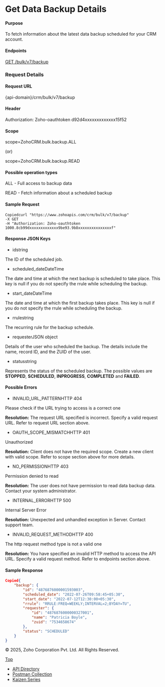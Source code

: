 
# Get Data Backup Details

#### Purpose

To fetch information about the latest data backup scheduled for your CRM account.

#### Endpoints

[GET /bulk/v7/backup](https://www.zoho.com/crm/developer/docs/api/v7/get-backup-info.html)

### Request Details

#### Request URL

{api-domain}/crm/bulk/v7/backup

#### Header

Authorization: Zoho-oauthtoken d92d4xxxxxxxxxxxxx15f52

#### Scope

scope=ZohoCRM.bulk.backup.ALL

(or)

scope=ZohoCRM.bulk.backup.READ

#### Possible operation types

ALL - Full access to backup data

READ - Fetch information about a scheduled backup

#### Sample Request

``` curl
Copiedcurl "https://www.zohoapis.com/crm/bulk/v7/backup"
-X GET
-H "Authorization: Zoho-oauthtoken 1000.8cb99dxxxxxxxxxxxxx9be93.9b8xxxxxxxxxxxxxxxf"
```

#### Response JSON Keys

- idstring



The ID of the scheduled job.

- scheduled\_dateDateTime



The date and time at which the next backup is scheduled to take place. This key is null if you do not specify the rrule while scheduling the backup.

- start\_dateDateTime



The date and time at which the first backup takes place. This key is null if you do not specify the rrule while scheduling the backup.

- rrulestring



The recurring rule for the backup schedule.

- requesterJSON object



Details of the user who scheduled the backup. The details include the name, record ID, and the ZUID of the user.

- statusstring



Represents the status of the scheduled backup. The possible values are **STOPPED**, **SCHEDULED**, **INPROGRESS**, **COMPLETED** and **FAILED**.


#### Possible Errors

- INVALID\_URL\_PATTERNHTTP 404



Please check if the URL trying to access is a correct one

**Resolution:** The request URL specified is incorrect. Specify a valid request URL. Refer to request URL section above.

- OAUTH\_SCOPE\_MISMATCHHTTP 401



Unauthorized

**Resolution:** Client does not have the required scope. Create a new client with valid scope. Refer to scope section above for more details.

- NO\_PERMISSIONHTTP 403



Permission denied to read

**Resolution:** The user does not have permission to read data backup data. Contact your system administrator.

- INTERNAL\_ERRORHTTP 500



Internal Server Error

**Resolution:** Unexpected and unhandled exception in Server. Contact support team.

- INVALID\_REQUEST\_METHODHTTP 400



The http request method type is not a valid one

**Resolution:** You have specified an invalid HTTP method to access the API URL. Specify a valid request method. Refer to endpoints section above.


#### Sample Response

``` json
Copied{
    "backup": {
        "id": "4876876000001593003",
        "scheduled_date": "2022-07-26T09:58:45+05:30",
        "start_date": "2022-07-12T12:30:00+05:30",
        "rrule": "RRULE:FREQ=WEEKLY;INTERVAL=2;BYDAY=TU",
        "requester": {
            "id": "4876876000000327001",
            "name": "Patricia Boyle",
            "zuid": "7534658674"
        },
        "status": "SCHEDULED"
    }
}
```

© 2025, Zoho Corporation Pvt. Ltd. All Rights Reserved.

[Top](https://www.zoho.com/crm/developer/docs/api/v7/get-backup-info.html#top)

- [API Directory](https://www.zoho.com/crm/developer/docs/api-directory.html?source_from=qlink_)
- [Postman Collection](https://www.postman.com/zohocrmdevelopers/workspace/zoho-crm-developers/overview?source_from=qlink_)
- [Kaizen Series](https://www.zoho.com/crm/developer/docs/kaizen-series-directory.html?source_from=qlink_)